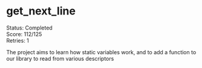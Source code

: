 # get_next_line
Status: Completed </br>
Score: 112/125 </br>
Retries: 1

The project aims to learn how static variables work, and to add a function to our library to read from various descriptors
